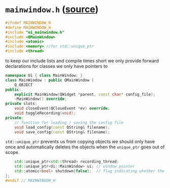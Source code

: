# `mainwindow.h` ([source](../appskeleton/mainwindow.h))

``` cpp
#ifndef MAINWINDOW_H
#define MAINWINDOW_H
#include "ui_mainwindow.h"
#include <QMainWindow>
#include <atomic>
#include <memory> //for std::unique_ptr
#include <thread>
```

to keep our include lists and compile times short we only provide forward
declarations for classes we only have pointers to

``` cpp
namespace Ui { class MainWindow; }
class MainWindow : public QMainWindow {
    Q_OBJECT
public:
    explicit MainWindow(QWidget *parent, const char* config_file);
	~MainWindow() override;
private slots:
	void closeEvent(QCloseEvent *ev) override;
	void toggleRecording(void);
private:
	// function for loading / saving the config file
	void load_config(const QString& filename);
	void save_config(const QString& filename);
```

`std::unique_ptr` prevents us from copying objects we should only have
once and automatically deletes the objects when the `unique_ptr` goes
out of scope.

``` cpp
	std::unique_ptr<std::thread> recording_thread;
	std::unique_ptr<Ui::MainWindow> ui;	// window pointer
	std::atomic<bool> shutdown{false};  // flag indicating whether the recording thread should quit
};
#endif // MAINWINDOW_H
